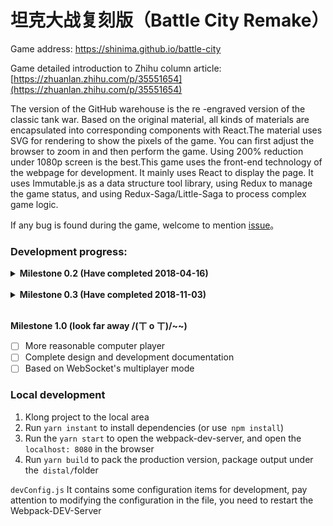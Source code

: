 # 坦克大战复刻版（Battle City Remake）

Game address: https://shinima.github.io/battle-city

Game detailed introduction to Zhihu column article: [https://zhuanlan.zhihu.com/p/35551654](https://zhuanlan.zhihu.com/p/35551654)

The version of the GitHub warehouse is the re -engraved version of the classic tank war. Based on the original material, all kinds of materials are encapsulated into corresponding components with React.The material uses SVG for rendering to show the pixels of the game. You can first adjust the browser to zoom in and then perform the game. Using 200% reduction under 1080p screen is the best.This game uses the front-end technology of the webpage for development. It mainly uses React to display the page. It uses Immutable.js as a data structure tool library, using Redux to manage the game status, and using Redux-Saga/Little-Saga to process complex game logic.

If any bug is found during the game, welcome to mention [issue](https://github.com/shinima/battle-city/issues/new)。

### Development progress:

<details>
  <summary><b>Milestone 0.2 (Have completed 2018-04-16)</b></summary>

- [x] Basic framework of the game
- [x] Single mode
- [x] Exhibition page
- [x] Level editor and custom level management

</details><br>

<details>
  <summary><b>Milestone 0.3 (Have completed 2018-11-03)</b></summary>

- [x] Performance optimization
- [x] Complete game sound effects (there are some small flaws)
- [x] Double mode (completed)

</details><br>

**Milestone 1.0 (look far away /(ㄒ o ㄒ)/~~)**

- [ ] More reasonable computer player
- [ ] Complete design and development documentation
- [ ] Based on WebSocket's multiplayer mode

### Local development

1.  Klong project to the local area
2.  Run `yarn instant` to install dependencies (or use` npm install`)
3.  Run the `yarn start` to open the webpack-dev-server, and open the` localhost: 8080` in the browser
4.  Run `yarn build` to pack the production version, package output under the` distal/`folder

`devConfig.js` It contains some configuration items for development, pay attention to modifying the configuration in the file, you need to restart the Webpack-DEV-Server
